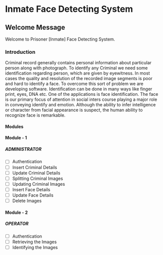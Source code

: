 # Inmate Face Detecting System
## Welcome Message
Welcome to Prisoner [Inmate] Face Detecting System.
### Introduction
Criminal record generally contains personal information about particular person along with photograph. To identify any Criminal we need some identification regarding person, which are given by eyewitness. In most cases the quality and resolution of the recorded image segments is poor and hard to identify a face. To overcome this sort of problem we are developing software. Identification can be done in many ways like finger print, eyes, DNA etc. One of the applications is face identification. The face is our primary focus of attention in social inters course playing a major role in conveying identify and emotion. Although the ability to infer intelligence or character from facial appearance is suspect, the human ability to recognize face is remarkable.

#### Modules
#### Module - 1
##### ADMINISTRATOR

- [ ] Authentication
- [ ] Insert Criminal Details
- [ ] Update Criminal Details
- [ ] Splitting Criminal Images
- [ ] Updating Criminal Images
- [ ] Insert Face Details
- [ ] Update Face Details
- [ ] Delete Images

#### Module - 2
##### OPERATOR

- [ ] Authentication
- [ ] Retrieving the Images
- [ ] Identifying the Images
